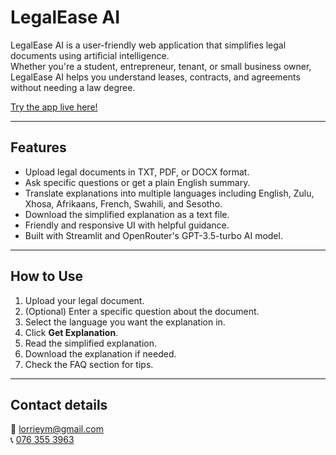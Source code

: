 # LegalEase AI

LegalEase AI is a user-friendly web application that simplifies legal documents using artificial intelligence.  
Whether you're a student, entrepreneur, tenant, or small business owner, LegalEase AI helps you understand leases, contracts, and agreements without needing a law degree.

[Try the app live here!](https://legalaiapp-jrnucal5gcey3dswjkh6z8.streamlit.app/)

---

## Features

- Upload legal documents in TXT, PDF, or DOCX format.
- Ask specific questions or get a plain English summary.
- Translate explanations into multiple languages including English, Zulu, Xhosa, Afrikaans, French, Swahili, and Sesotho.
- Download the simplified explanation as a text file.
- Friendly and responsive UI with helpful guidance.
- Built with Streamlit and OpenRouter's GPT-3.5-turbo AI model.

---

## How to Use

1. Upload your legal document.
2. (Optional) Enter a specific question about the document.
3. Select the language you want the explanation in.
4. Click **Get Explanation**.
5. Read the simplified explanation.
6. Download the explanation if needed.
7. Check the FAQ section for tips.

---
## Contact details
📧 [lorrieym@gmail.com](mailto:lorrieym@gmail.com)  
📞 [076 355 3963](tel:+27763553963)




